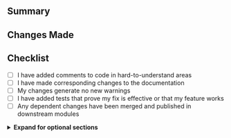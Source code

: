 ## Summary

<!-- Provide a concise summary "Why are the changes needed"?
Include any relevant links, such as Jira tickets, Slack discussions,
or design documents. -->

## Changes Made

<!-- Describe the specific changes that have been made in this pull
request. Provide details on the approach taken to address the problem
and any notable implementation details. -->

## Checklist

- [ ] I have added comments to code in hard-to-understand areas
- [ ] I have made corresponding changes to the documentation
- [ ] My changes generate no new warnings
- [ ] I have added tests that prove my fix is effective or that my feature works
- [ ] Any dependent changes have been merged and published in downstream modules

<!-- Optional Sections -->
<details>
<summary><strong>Expand for optional sections</strong></summary>

## Screenshots

<!-- If the changes are visual, including screenshots or GIFs can
help reviewers understand them more easily. -->

## Related issues

<!-- A link to any related issues or bugs that the pull request
addresses, connecting the code's context with the problem it
solves. -->

## Testing instructions

<!-- Instructions on how to test the changes made in the pull
request, helping reviewers validate the code. -->

## Special notes for your reviewer

<!-- If there are any specific instructions or considerations you
want to highlight for the reviewer, include them in this section. -->

</details>
<!-- End of Optional Sections -->
